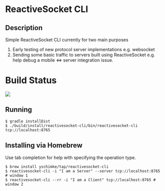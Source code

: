 # ReactiveSocket CLI

## Description

Simple ReactiveSocket CLI currently for two main purposes

1. Early testing of new protocol server implementations e.g. websocket
2. Sending some basic traffic to servers built using ReactiveSocket e.g. help debug a mobile <=> server integration issue. 

# Build Status

<a href='https://travis-ci.org/ReactiveSocket/reactivesocket-cli/builds'><img src='https://travis-ci.org/ReactiveSocket/reactivesocket-cli.svg?branch=master'></a> 


## Running

```
$ gradle installDist
$ ./build/install/reactivesocket-cli/bin/reactivesocket-cli tcp://localhost:8765
```

## Installing via Homebrew

Use tab completion for help with specifying the operation type.

```
$ brew install yschimke/tap/reactivesocket-cli
$ reactivesocket-cli -i "I am a Server" --server tcp://localhost:8765 # window 1
$ reactivesocket-cli --rr -i "I am a Client" tcp://localhost:8765 # window 2
```


